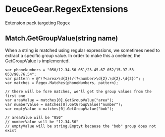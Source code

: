 ﻿# DeuceGear.RegexExtensions

Extension pack targeting Regex

## Match.GetGroupValue(string name)

When a string is matched using regular expressions, we sometimes need to extract a specific group value.
In order to make this a oneliner, the GetGroupValue is implemented.

```
var phoneNumbers = "050/12.34.56 051/23.45.67 052/15.97.53 053/98.76.54";
var pattern = @"(?<area>\d{3})/(?<number>\d{2}.\d{2}.\d{2})"; ;
var matches = Regex.Matches(phoneNumbers, pattern);

// there will be fore matches, we'll get the group values from the first one
var areaValue = matches[0].GetGroupValue("area");
var numberValue = matches[0].GetGroupValue("number");
var emptyValue = matches[0].GetGroupValue("bob");

// areaValue will be "050"
// numberValue will be "12.34.56"
// emptyValue will be string.Emptyt because the "bob" group does not exist
```